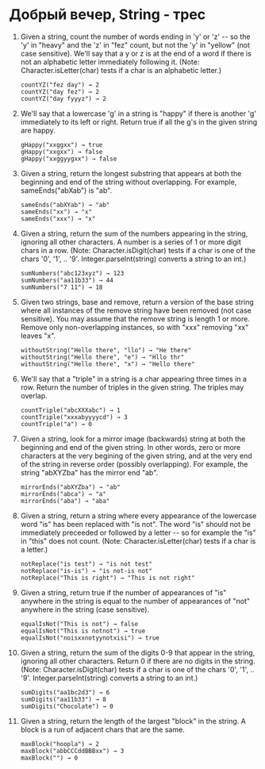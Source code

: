 # Добрый вечер, String - трес

1. Given a string, count the number of words ending in 'y' or 'z' -- so the 'y' in "heavy" and the 'z' in "fez" count, but not the 'y' in "yellow" (not case sensitive). We'll say that a y or z is at the end of a word if there is not an alphabetic letter immediately following it. (Note: Character.isLetter(char) tests if a char is an alphabetic letter.)
    ```
    countYZ("fez day") → 2
    countYZ("day fez") → 2
    countYZ("day fyyyz") → 2
    ```
2. We'll say that a lowercase 'g' in a string is "happy" if there is another 'g' immediately to its left or right. Return true if all the g's in the given string are happy.
    ```
    gHappy("xxggxx") → true
    gHappy("xxgxx") → false
    gHappy("xxggyygxx") → false
    ```
3. Given a string, return the longest substring that appears at both the beginning and end of the string without overlapping. For example, sameEnds("abXab") is "ab".
    ```
    sameEnds("abXYab") → "ab"
    sameEnds("xx") → "x"
    sameEnds("xxx") → "x"
    ```
4. Given a string, return the sum of the numbers appearing in the string, ignoring all other characters. A number is a series of 1 or more digit chars in a row. (Note: Character.isDigit(char) tests if a char is one of the chars '0', '1', .. '9'. Integer.parseInt(string) converts a string to an int.)
    ```
    sumNumbers("abc123xyz") → 123
    sumNumbers("aa11b33") → 44
    sumNumbers("7 11") → 18
    ```
5. Given two strings, base and remove, return a version of the base string where all instances of the remove string have been removed (not case sensitive). You may assume that the remove string is length 1 or more. Remove only non-overlapping instances, so with "xxx" removing "xx" leaves "x".
    ```
    withoutString("Hello there", "llo") → "He there"
    withoutString("Hello there", "e") → "Hllo thr"
    withoutString("Hello there", "x") → "Hello there"
    ```
6. We'll say that a "triple" in a string is a char appearing three times in a row. Return the number of triples in the given string. The triples
 may overlap.
    ```
    countTriple("abcXXXabc") → 1
    countTriple("xxxabyyyycd") → 3
    countTriple("a") → 0
    ```
7. Given a string, look for a mirror image (backwards) string at both the beginning and end of the given string. In other words, zero or more characters at the very begining of the given string, and at the very end of the string in reverse order (possibly overlapping). For example, the string "abXYZba" has the mirror end "ab".
    ```
    mirrorEnds("abXYZba") → "ab"
    mirrorEnds("abca") → "a"
    mirrorEnds("aba") → "aba"
    ```
8. Given a string, return a string where every appearance of the lowercase word "is" has been replaced with "is not". The word "is" should not be immediately preceeded or followed by a letter -- so for example the "is" in "this" does not count. (Note: Character.isLetter(char) tests if a char is a letter.)
    ```
    notReplace("is test") → "is not test"
    notReplace("is-is") → "is not-is not"
    notReplace("This is right") → "This is not right"
    ```
9. Given a string, return true if the number of appearances of "is" anywhere in the string is equal to the number of appearances of "not" anywhere in the string (case sensitive).
    ```
    equalIsNot("This is not") → false
    equalIsNot("This is notnot") → true
    equalIsNot("noisxxnotyynotxisi") → true
    ```
10. Given a string, return the sum of the digits 0-9 that appear in the string, ignoring all other characters. Return 0 if there are no digits in the string. (Note: Character.isDigit(char) tests if a char is one of the chars '0', '1', .. '9'. Integer.parseInt(string) converts a string to an int.)
    ```
    sumDigits("aa1bc2d3") → 6
    sumDigits("aa11b33") → 8
    sumDigits("Chocolate") → 0
    ```
11. Given a string, return the length of the largest "block" in the string. A block is a run of adjacent chars that are the same.
    ```    
    maxBlock("hoopla") → 2
    maxBlock("abbCCCddBBBxx") → 3
    maxBlock("") → 0
    ```
